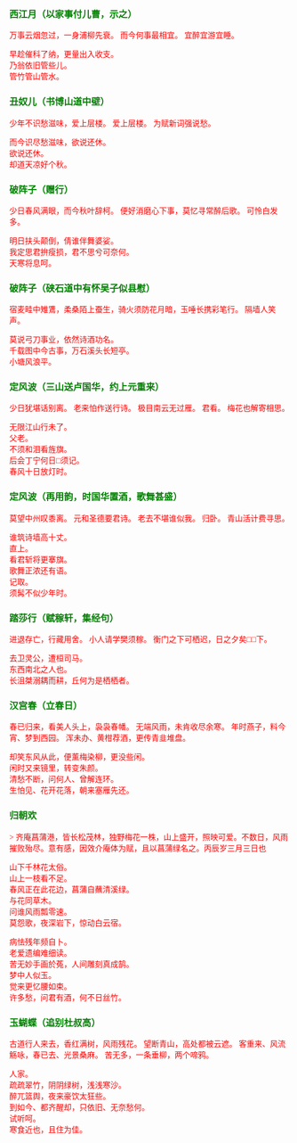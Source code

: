 <style type="text/css">
    .markdown-body{text-align: left;}
    h3{color:green}
    article{font-family:"楷体";color:red}
</style>

### 西江月（以家事付儿曹，示之）
<article>
万事云烟忽过，一身浦柳先衰。  
而今何事最相宜。  
宜醉宜游宜睡。  

早趁催科了纳，更量出入收支。  
乃翁依旧管些儿。  
管竹管山管水。  
</article>

### 丑奴儿（书博山道中壁）
<article>
少年不识愁滋味，爱上层楼。  
爱上层楼。  
为赋新词强说愁。  

而今识尽愁滋味，欲说还休。  
欲说还休。  
却道天凉好个秋。  
</article>

### 破阵子（赠行）
<article>
少日春风满眼，而今秋叶辞柯。  
便好消磨心下事，莫忆寻常醉后歌。  
可怜白发多。  

明日扶头颠倒，倩谁伴舞婆娑。  
我定思君拚瘦损，君不思兮可奈何。  
天寒将息呵。  
</article>

### 破阵子（硖石道中有怀吴子似县慰）
<article>
宿麦畦中雉鷕，柔桑陌上蚕生，骑火须防花月暗，玉唾长携彩笔行。  
隔墙人笑声。  

莫说弓刀事业，依然诗酒功名。  
千载图中今古事，万石溪头长短亭。  
小塘风浪平。  
</article>

### 定风波（三山送卢国华，约上元重来）
<article>
少日犹堪话别离。  
老来怕作送行诗。  
极目南云无过雁。  
君看。  
梅花也解寄相思。  

无限江山行未了。  
父老。  
不须和泪看旌旗。  
后会丁宁何日□须记。  
春风十日放灯时。  
</article>

### 定风波（再用韵，时国华置酒，歌舞甚盛）
<article>
莫望中州叹黍离。  
元和圣德要君诗。  
老去不堪谁似我。  
归卧。  
青山活计费寻思。  

谁筑诗墙高十丈。  
直上。  
看君斩将更搴旗。  
歌舞正浓还有语。  
记取。  
须髯不似少年时。  
</article>

### 踏莎行（赋稼轩，集经句）
<article>
进退存亡，行藏用舍。  
小人请学樊须稼。  
衡门之下可栖迟，日之夕矣□□下。  

去卫灵公，遭桓司马。  
东西南北之人也。  
长沮桀溺耦而耕，丘何为是栖栖者。  
</article>

### 汉宫春（立春日）
<article>
春已归来，看美人头上，袅袅春幡。  
无端风雨，未肯收尽余寒。  
年时燕子，料今宵、梦到西园。  
浑未办、黄柑荐酒，更传青韭堆盘。  

却笑东风从此，便薰梅染柳，更没些闲。  
闲时又来镜里，转变朱颜。  
清愁不断，问何人、曾解连环。  
生怕见、花开花落，朝来塞雁先还。  
</article>

### 归朝欢
<article>
> 齐庵菖蒲港，皆长松茂林，独野梅花一株，山上盛开，照映可爱。不数日，风雨摧败殆尽。意有感，因效介庵体为赋，且以菖蒲绿名之。丙辰岁三月三日也
  
山下千林花太俗。  
山上一枝看不足。  
春风正在此花边，菖蒲自蘸清溪绿。  
与花同草木。  
问谁风雨瓢零速。  
莫怨歌，夜深岩下，惊动白云宿。  

病怯残年频自卜。  
老爱遗编难细读。  
苦无妙手画於菟，人间雕刻真成鹄。  
梦中人似玉。  
觉来更忆腰如束。  
许多愁，问君有酒，何不日丝竹。  
</article>

### 玉蝴蝶（追别杜叔高）
<article>
古道行人来去，香红满树，风雨残花。  
望断青山，高处都被云遮。  
客重来、风流觞咏，春已去、光景桑麻。  
苦无多，一条垂柳，两个啼鸦。  

人家。  
疏疏翠竹，阴阴绿树，浅浅寒沙。  
醉兀篮舆，夜来豪饮太狂些。  
到如今、都齐醒却，只依旧、无奈愁何。  
试听呵。  
寒食近也，且住为佳。  
</article>

